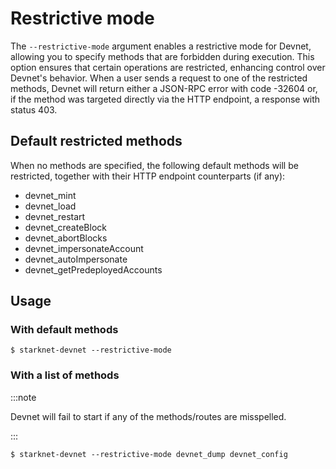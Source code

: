 # Restrictive mode

The `--restrictive-mode` argument enables a restrictive mode for Devnet, allowing you to specify methods that are forbidden during execution. This option ensures that certain operations are restricted, enhancing control over Devnet's behavior. When a user sends a request to one of the restricted methods, Devnet will return either a JSON-RPC error with code -32604 or, if the method was targeted directly via the HTTP endpoint, a response with status 403.

## Default restricted methods

When no methods are specified, the following default methods will be restricted, together with their HTTP endpoint counterparts (if any):

- devnet_mint
- devnet_load
- devnet_restart
- devnet_createBlock
- devnet_abortBlocks
- devnet_impersonateAccount
- devnet_autoImpersonate
- devnet_getPredeployedAccounts

## Usage

### With default methods

```
$ starknet-devnet --restrictive-mode
```

### With a list of methods

:::note

Devnet will fail to start if any of the methods/routes are misspelled.

:::

```
$ starknet-devnet --restrictive-mode devnet_dump devnet_config
```

